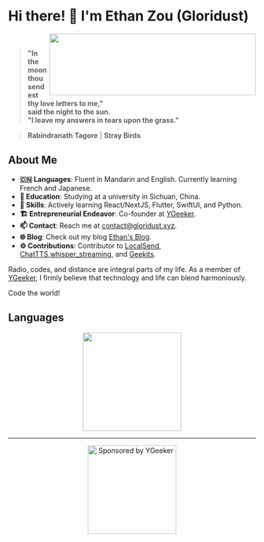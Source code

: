 # Hi there! 👋 I'm Ethan Zou (Gloridust)

<div>
  <img src="https://github-readme-stats.vercel.app/api?username=Gloridust&show_icons=true&hide_title=true&hide=contribs&bg_color=4EBFFE,63C862,FFCA3D&title_color=f3f3f3&text_color=f3f3f3" height="125" width="420" align="right">
  <br>
  
  > **"In the moon thou sendest thy love letters to me,"**  
  > **said the night to the sun.**  
  > **"I leave my answers in tears upon the grass."**  
  
  > **Rabindranath Tagore** | **Stray Birds**  
</div>

## About Me

- **🇨🇳 Languages**: Fluent in Mandarin and English. Currently learning French and Japanese.
- **🔭 Education**: Studying at a university in Sichuan, China.
- **🌱 Skills**: Actively learning React/NextJS, Flutter, SwiftUI, and Python.
- **🏗️ Entrepreneurial Endeavor**: Co-founder at [YGeeker](https://ygeeker.com).
- **📫 Contact**: Reach me at <contact@gloridust.xyz>.
- **🌐 Blog**: Check out my blog [Ethan's Blog](https://gloridust.xyz).
- **⚙️ Contributions**: Contributor to [LocalSend](https://github.com/localsend/localsend), [ChatTTS](https://github.com/2noise/ChatTTS),[whisper_streaming](https://github.com/Gloridust/whisper_streaming_CN), and [Geekits](https://github.com/RiverTwilight/Geekits).

Radio, codes, and distance are integral parts of my life. As a member of [YGeeker](https://github.com/ygeeker), I firmly believe that technology and life can blend harmoniously. 

Code the world!

## Languages

<div align="center">
<img src="https://github-readme-stats.vercel.app/api/top-langs/?username=Gloridust&hide=&hide_progress=true&langs_count=8&layout=compact&bg_color=4EBFFE,63C862,FFCA3D&title_color=f3f3f3&text_color=f3f3f3" height="200">
</div>

---

<div align="center">
<a href="https://www.ygeeker.com">
<img width="180" alt="Sponsored by YGeeker" src="https://www.ygeeker.com/badge/sponsor.png">
</a>
</div>
